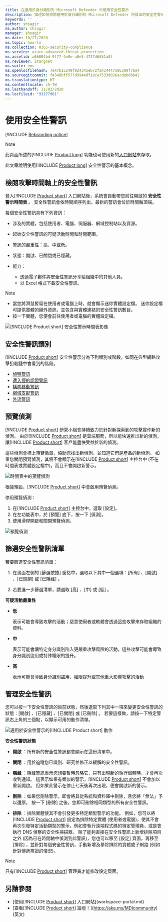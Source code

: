 ```yaml
---
title: 在適用於身分識別的 Microsoft Defender 中使用安全性警示
description: 描述如何檢閱適用於身分識別的 Microsoft Defender 所發出的安全性警示
keywords: ''
author: shsagir
ms.author: shsagir
manager: shsagir
ms.date: 10/27/2020
ms.topic: how-to
ms.collection: M365-security-compliance
ms.service: azure-advanced-threat-protection
ms.assetid: a06004bd-9f77-4e8e-a0e5-4727d6651a0f
ms.reviewer: itargoet
ms.suite: ems
ms.openlocfilehash: 7e47b15249f024345eb72fa434447506389f7be4
ms.sourcegitcommit: f434dbff577d9944df18ca7533d026acdab0bb42
ms.translationtype: HT
ms.contentlocale: zh-TW
ms.lasthandoff: 11/03/2020
ms.locfileid: "93277961"
---
```

# <a name="working-with-security-alerts"></a>使用安全性警訊

[!INCLUDE [Rebranding notice](includes/rebranding.md)]

> [!NOTE]
> 此頁面所述的[!INCLUDE [Product long](includes/product-long.md)] 功能也可使用新的[入口網站](https://portal.cloudappsecurity.com)來存取。

此文章說明使用[!INCLUDE [Product long](includes/product-long.md)] 安全性警示的基本概念。

<a name="review-suspicious-activities-on-the-attack-time-line"></a>

## <a name="review-security-alerts-on-the-attack-timeline"></a>檢閱攻擊時間軸上的安全性警訊 

登入[!INCLUDE [Product short](includes/product-short.md)] 入口網站後，系統會自動帶您前往開啟的 **安全性警示時間表** 。 安全性警訊會依時間順序列出，最新的警訊會位於時間軸頂端。

每個安全性警訊具有下列資訊：

- 涉及的實體，包括使用者、電腦、伺服器、網域控制站以及資源。

- 起始安全性警訊的可疑活動時間和時間範圍。
- 警訊的嚴重性：高、中或低。
- 狀態：開啟、已關閉或已隱藏。
- 能力：
  - 透過電子郵件將安全性警訊分享給組織中的其他人員。
  - 以 Excel 格式下載安全性警訊。

> [!NOTE]
>
> - 當您將滑鼠暫留在使用者或電腦上時，就會顯示迷你實體設定檔。 迷你設定檔可提供實體的額外資訊，並包含與實體連結的安全性警訊數目。
> - 按一下實體，您便會前往使用者或電腦的實體設定檔。

![[!INCLUDE [Product short](includes/product-short.md)] 安全性警示時間表影像](media/sa-timeline.png)

## <a name="security-alert-categories"></a>安全性警訊類別

[!INCLUDE [Product short](includes/product-short.md)] 安全性警示分為下列類別或階段，如同在典型網路攻擊狙殺鏈中會看到的階段。

- [偵察警訊](reconnaissance-alerts.md)
- [遭入侵的認證警訊](compromised-credentials-alerts.md)
- [橫向移動警訊](lateral-movement-alerts.md)
- [網域支配警訊](domain-dominance-alerts.md)
- [外流警訊](exfiltration-alerts.md)

## <a name="preview-detections"></a>預覽偵測 <a name="preview-detections"></a>

[!INCLUDE [Product short](includes/product-short.md)] 研究小組會持續致力於針對新探索到的攻擊實作新的偵測。 由於[!INCLUDE [Product short](includes/product-short.md)] 是雲端服務，所以能快速推出新的偵測，讓[!INCLUDE [Product short](includes/product-short.md)] 客戶能盡快受益於新的偵測。

這些偵測會標上預覽徽章，協助您找出新偵測，並知道它們是產品的新偵測。 如果您關閉預覽偵測，其將不會顯示在[!INCLUDE [Product short](includes/product-short.md)] 主控台中 (不在時間表或實體設定檔中)，而且不會開啟新警示。

![時間表中的預覽偵測](media/preview-detection-in-timeline.png)

根據預設，[!INCLUDE [Product short](includes/product-short.md)] 中會啟用預覽偵測。

停用預覽偵測：

1. 在[!INCLUDE [Product short](includes/product-short.md)] 主控台中，選取 [設定]。
1. 在左功能表中，於 [預覽] 底下，按一下 [偵測]。
1. 使用滑桿開啟和關閉預覽偵測。

![預覽偵測](media/preview-detections.png)

## <a name="filter-security-alerts-list"></a>篩選安全性警訊清單

若要篩選安全性警訊清單：

1. 在畫面左側的 [篩選依據]  窗格中，選取以下其中一個選項︰[所有]  、[開啟]  、[已關閉]  或 [已隱藏]  。

1. 若要進一步篩選清單，請選取 [高]  、[中]  或 [低]  。

**可疑活動嚴重性**

- **低**

    表示可能會導致攻擊的活動；惡意使用者或軟體會透過這些攻擊來存取組織的資料。

- **中**

    表示可能會讓特定身分識別陷入更嚴重攻擊風險的活動，這些攻擊可能會導致身分識別盜用或特殊權限的提升。

- **高**

    表示可能會導致身分識別盜用、權限提升或其他重大影響攻擊的活動

## <a name="managing-security-alerts"></a>管理安全性警訊

您可以按一下安全性警訊的目前狀態，然後選取下列其中一項來變更安全性警訊的狀態：[開啟]  、[已隱藏]  、[已關閉]  或 [已刪除]  。
若要這樣做，請按一下特定警訊右上角的三個點，以顯示可用的動作清單。

![適用於安全性警示的[!INCLUDE [Product short](includes/product-short.md)] 動作](media/sa-actions.png)

**安全性警訊狀態**

- **開啟** ：所有新的安全性警訊都會顯示在這份清單中。

- **關閉** ：用於追蹤您已識別、研究並修正以緩解的安全性警訊。

- **隱藏** ：隱藏警訊表示您想要暫時忽略它，只有出現新的執行個體時，才會再次收到通知。 這表示如果有類似的警示，[!INCLUDE [Product short](includes/product-short.md)] 不會加以重新開啟。 但如果此警示在停止七天後再次出現，便會開啟新的警示。

- **刪除** ：如果您刪除警示，即會將其從系統和資料庫中刪除，且您將「無法」予以還原。 按一下 [刪除] 之後，您即可刪除相同類型的所有安全性警訊。

- **排除** ：排除實體使其不會引發更多特定類型警示的功能。 例如，您可以將[!INCLUDE [Product short](includes/product-short.md)] 設定為排除特定實體 (使用者或電腦)，使其不會再次引發特定活動類型的警示，例如會執行遠端程式碼的特定管理員，或是會執行 DNS 偵察的安全性掃描器。 除了能夠直接在安全性警訊上新增排除項目之外 (因為已在時間軸中偵測到此警訊)，您也可以移至 [設定] 頁面，再移至 [排除]  ，並針對每個安全性警訊，手動新增及移除排除的實體或子網路 (例如針對傳遞票證的情況)。

> [!NOTE]
> 只有[!INCLUDE [Product short](includes/product-short.md)] 管理員才能修改設定頁面。

## <a name="see-also"></a>另請參閱

- [使用[!INCLUDE [Product short](includes/product-short.md)] 入口網站](workspace-portal.md)
- [查看[!INCLUDE [Product short](includes/product-short.md)] 論壇！](https://aka.ms/MDIcommunity)\(英文\)
